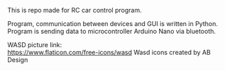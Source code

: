 This is repo made for RC car control program.      

Program, communication between devices and GUI is written in Python.  
Program is sending data to microcontroller Arduino Nano via bluetooth.

WASD picture link:  
https://www.flaticon.com/free-icons/wasd Wasd icons created by AB Design

